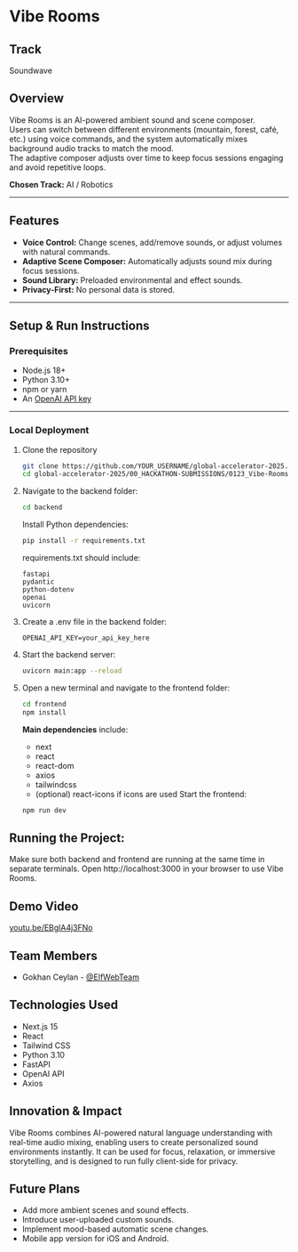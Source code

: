 # Vibe Rooms

## Track

Soundwave

## Overview

Vibe Rooms is an AI-powered ambient sound and scene composer.  
Users can switch between different environments (mountain, forest, café, etc.) using voice commands, and the system automatically mixes background audio tracks to match the mood.  
The adaptive composer adjusts over time to keep focus sessions engaging and avoid repetitive loops.

**Chosen Track:** AI / Robotics

---

## Features

- **Voice Control:** Change scenes, add/remove sounds, or adjust volumes with natural commands.
- **Adaptive Scene Composer:** Automatically adjusts sound mix during focus sessions.
- **Sound Library:** Preloaded environmental and effect sounds.
- **Privacy-First:** No personal data is stored.

---

## Setup & Run Instructions

### Prerequisites

- Node.js 18+
- Python 3.10+
- npm or yarn
- An [OpenAI API key](https://platform.openai.com/account/api-keys)

---

### Local Deployment

1. Clone the repository

   ```bash
   git clone https://github.com/YOUR_USERNAME/global-accelerator-2025.git
   cd global-accelerator-2025/00_HACKATHON-SUBMISSIONS/0123_Vibe-Rooms
   ```

2. Navigate to the backend folder:
   ```bash
   cd backend
   ```
   Install Python dependencies:
   ```bash
   pip install -r requirements.txt
   ```
   requirements.txt should include:
   ```
   fastapi
   pydantic
   python-dotenv
   openai
   uvicorn
   ```
3. Create a .env file in the backend folder:
   ```
   OPENAI_API_KEY=your_api_key_here
   ```
4. Start the backend server:
   ```bash
   uvicorn main:app --reload
   ```
5. Open a new terminal and navigate to the frontend folder:
   ```bash
   cd frontend
   npm install
   ```
   **Main dependencies** include:
   - next
   - react
   - react-dom
   - axios
   - tailwindcss
   - (optional) react-icons if icons are used
     Start the frontend:
   ```bash
   npm run dev
   ```

## Running the Project:

Make sure both backend and frontend are running at the same time in separate terminals.
Open http://localhost:3000 in your browser to use Vibe Rooms.

## Demo Video

[youtu.be/EBglA4j3FNo](https://youtu.be/EBglA4j3FNo)

## Team Members

- Gokhan Ceylan - [@ElfWebTeam](https://github.com/ElfWebTeam)

## Technologies Used

- Next.js 15
- React
- Tailwind CSS
- Python 3.10
- FastAPI
- OpenAI API
- Axios

## Innovation & Impact

Vibe Rooms combines AI-powered natural language understanding with real-time audio mixing,
enabling users to create personalized sound environments instantly.
It can be used for focus, relaxation, or immersive storytelling, and is designed to run fully client-side for privacy.

## Future Plans

- Add more ambient scenes and sound effects.
- Introduce user-uploaded custom sounds.
- Implement mood-based automatic scene changes.
- Mobile app version for iOS and Android.
